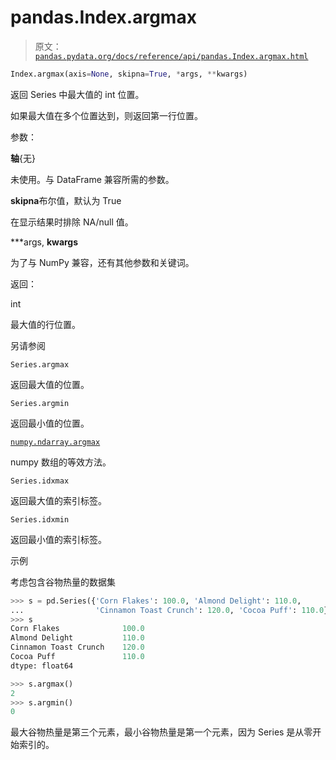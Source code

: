 # pandas.Index.argmax

> 原文：[`pandas.pydata.org/docs/reference/api/pandas.Index.argmax.html`](https://pandas.pydata.org/docs/reference/api/pandas.Index.argmax.html)

```py
Index.argmax(axis=None, skipna=True, *args, **kwargs)
```

返回 Series 中最大值的 int 位置。

如果最大值在多个位置达到，则返回第一行位置。

参数：

**轴**{无}

未使用。与 DataFrame 兼容所需的参数。

**skipna**布尔值，默认为 True

在显示结果时排除 NA/null 值。

***args, **kwargs**

为了与 NumPy 兼容，还有其他参数和关键词。

返回：

int

最大值的行位置。

另请参阅

`Series.argmax`

返回最大值的位置。

`Series.argmin`

返回最小值的位置。

[`numpy.ndarray.argmax`](https://numpy.org/doc/stable/reference/generated/numpy.ndarray.argmax.html#numpy.ndarray.argmax "(在 NumPy v1.26 中)")

numpy 数组的等效方法。

`Series.idxmax`

返回最大值的索引标签。

`Series.idxmin`

返回最小值的索引标签。

示例

考虑包含谷物热量的数据集

```py
>>> s = pd.Series({'Corn Flakes': 100.0, 'Almond Delight': 110.0,
...                'Cinnamon Toast Crunch': 120.0, 'Cocoa Puff': 110.0})
>>> s
Corn Flakes              100.0
Almond Delight           110.0
Cinnamon Toast Crunch    120.0
Cocoa Puff               110.0
dtype: float64 
```

```py
>>> s.argmax()
2
>>> s.argmin()
0 
```

最大谷物热量是第三个元素，最小谷物热量是第一个元素，因为 Series 是从零开始索引的。
